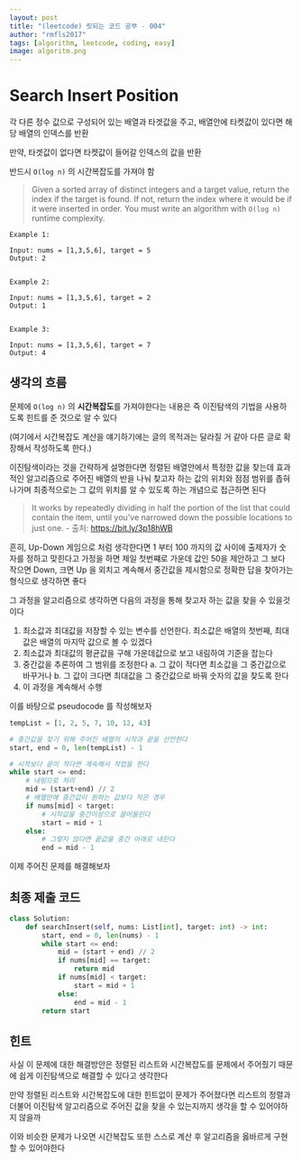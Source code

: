 ```yaml
---
layout: post
title: "(leetcode) 릿되는 코드 공부 - 004"
author: "rmfls2017"
tags: [algorithm, leetcode, coding, easy]
image: algoritm.png
---
```


# Search Insert Position

각 다른 정수 값으로 구성되어 있는 배열과 타겟값을 주고, 배열안에 타켓값이 있다면 해당 배열의 인덱스를 반환

만약, 타겟값이 없다면 타켓값이 들어갈 인덱스의 값을 반환

반드시 `O(log n)` 의 시간복잡도를 가져야 함

> Given a sorted array of distinct integers and a target value, return the index if the target is found. If not, return the index where it would be if it were inserted in order. You must write an algorithm with `O(log n)` runtime complexity.

```
Example 1:

Input: nums = [1,3,5,6], target = 5
Output: 2


Example 2:

Input: nums = [1,3,5,6], target = 2
Output: 1


Example 3:

Input: nums = [1,3,5,6], target = 7
Output: 4
```

## 생각의 흐름

문제에 `O(log n)` 의 **시간복잡도**를 가져야한다는 내용은 즉 이진탐색의 기법을 사용하도록 힌트를 준 것으로 알 수 있다

(여기에서 시간복잡도 계산을 얘기하기에는 글의 목적과는 달라질 거 같아 다른 글로 확장해서 작성하도록 한다.)

이진탐색이라는 것을 간략하게 설명한다면 정렬된 배열안에서 특정한 값을 찾는데 효과적인 알고리즘으로 주어진 배열의 반을 나눠 찾고자 하는 값의 위치와 점점 범위를 좁혀나가며 최종적으로는 그 값의 위치를 알 수 있도록 하는 개념으로 접근하면 된다

> It works by repeatedly dividing in half the portion of the list that could contain the item, until you've narrowed down the possible locations to just one. - 출처: https://bit.ly/3p18hWB

흔히, Up-Down 게임으로 처럼 생각한다면 1 부터 100 까지의 값 사이에 출제자가 숫자를 정하고 맞힌다고 가정을 하면 제일 첫번쨰로 가운데 값인 50을 제안하고 그 보다 작으면 Down, 크면 Up 을 외치고 계속해서 중간값을 제시함으로 정확한 답을 찾아가는 형식으로 생각하면 좋다

그 과정을 알고리즘으로 생각하면 다음의 과정을 통해 찾고자 하는 값을 찾을 수 있을것이다

1. 최소값과 최대값을 저장할 수 있는 변수를 선언한다. 최소값은 배열의 첫번째, 최대값은 배열의 마지막 값으로 볼 수 있겠다
2. 최소값과 최대값의 평균값을 구해 가운데값으로 보고 내림하여 기준을 잡는다
3. 중간값을 추론하여 그 범위를 조정한다
    a. 그 값이 적다면 최소값을 그 중간값으로 바꾸거나
    b. 그 값이 크다면 최대값을 그 중간값으로 바꿔 숫자의 값을 찾도록 한다
4. 이 과정을 계속해서 수행

이를 바탕으로 pseudocode 를 작성해보자

```python
tempList = [1, 2, 5, 7, 10, 12, 43]

# 중간값을 찾기 위해 주어진 배열의 시작과 끝을 선언한다
start, end = 0, len(tempList) - 1

# 시작보다 끝이 작다면 계속해서 작업을 한다
while start <= end:
    # 내림으로 처리
    mid = (start+end) // 2
    # 배열안에 중간값이 원하는 값보다 작은 경우
    if nums[mid] < target:
        # 시작값을 중간이상으로 끌어올린다
        start = mid + 1
    else:
        # 그렇지 않다면 끝값을 중간 아래로 내린다
        end = mid - 1
```

이제 주어진 문제를 해결해보자

## 최종 제출 코드

```python
class Solution:
    def searchInsert(self, nums: List[int], target: int) -> int:
        start, end = 0, len(nums) - 1
        while start <= end:
            mid = (start + end) // 2
            if nums[mid] == target:
                return mid
            if nums[mid] < target:
                start = mid + 1
            else:
                end = mid - 1
        return start
```

## 힌트

사실 이 문제에 대한 해결방안은 정렬된 리스트와 시간복잡도를 문제에서 주어줬기 때문에 쉽게 이진탐색으로 해결할 수 있다고 생각한다

만약 정렬된 리스트와 시간복잡도에 대한 힌트없이 문제가 주어졌다면 리스트의 정렬과 더불어 이진탐색 알고리즘으로 주어진 값을 찾을 수 있는지까지 생각을 할 수 있어야하지 않을까

이와 비슷한 문제가 나오면 시간복잡도 또한 스스로 계산 후 알고리즘을 옳바르게 구현할 수 있어야한다
